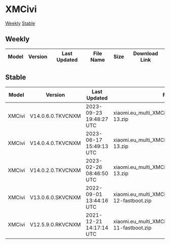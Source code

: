 # XMCivi
[Weekly](#Weekly)  [Stable](#Stable)
## Weekly
| Model | Version | Last Updated | File Name | Size | Download Link |
| ---- | ---- | ---- | ---- | ---- | ---- |
## Stable
| Model | Version | Last Updated | File Name | Size | Download Link |
| ---- | ---- | ---- | ---- | ---- | ---- |
| XMCivi | V14.0.6.0.TKVCNXM | 2023-09-23 19:48:27 UTC | xiaomi.eu_multi_XMCivi_V14.0.6.0.TKVCNXM_v14-13.zip | 4.9 GB | [SourceForge](https://sourceforge.net/projects/xiaomi-eu-multilang-miui-roms/files/xiaomi.eu/MIUI-STABLE-RELEASES/MIUIv14/xiaomi.eu_multi_XMCivi_V14.0.6.0.TKVCNXM_v14-13.zip/download) |
| XMCivi | V14.0.4.0.TKVCNXM | 2023-06-17 15:49:13 UTC | xiaomi.eu_multi_XMCivi_V14.0.4.0.TKVCNXM_v14-13.zip | 4.9 GB | [SourceForge](https://sourceforge.net/projects/xiaomi-eu-multilang-miui-roms/files/xiaomi.eu/MIUI-STABLE-RELEASES/MIUIv14/xiaomi.eu_multi_XMCivi_V14.0.4.0.TKVCNXM_v14-13.zip/download) |
| XMCivi | V14.0.2.0.TKVCNXM | 2023-02-26 08:46:50 UTC | xiaomi.eu_multi_XMCivi_V14.0.2.0.TKVCNXM_v14-13.zip | 4.9 GB | [SourceForge](https://sourceforge.net/projects/xiaomi-eu-multilang-miui-roms/files/xiaomi.eu/MIUI-STABLE-RELEASES/MIUIv14/xiaomi.eu_multi_XMCivi_V14.0.2.0.TKVCNXM_v14-13.zip/download) |
| XMCivi | V13.0.6.0.SKVCNXM | 2022-09-01 13:44:16 UTC | xiaomi.eu_multi_XMCivi_V13.0.6.0.SKVCNXM_v13-12-fastboot.zip | 4.5 GB | [SourceForge](https://sourceforge.net/projects/xiaomi-eu-multilang-miui-roms/files/xiaomi.eu/MIUI-STABLE-RELEASES/MIUIv13/xiaomi.eu_multi_XMCivi_V13.0.6.0.SKVCNXM_v13-12-fastboot.zip/download) |
| XMCivi | V12.5.9.0.RKVCNXM | 2021-12-21 14:17:14 UTC | xiaomi.eu_multi_XMCivi_V12.5.9.0.RKVCNXM_v12-11-fastboot.zip | 4.4 GB | [SourceForge](https://sourceforge.net/projects/xiaomi-eu-multilang-miui-roms/files/xiaomi.eu/MIUI-STABLE-RELEASES/MIUIv12/xiaomi.eu_multi_XMCivi_V12.5.9.0.RKVCNXM_v12-11-fastboot.zip/download) |

